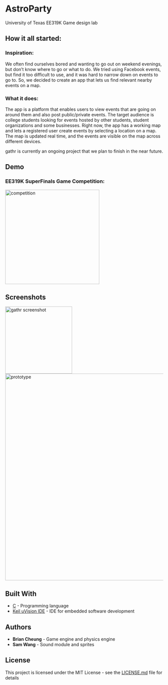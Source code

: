 # AstroParty
University of Texas EE319K Game design lab

## How it all started:

### Inspiration: 
We often find ourselves bored and wanting to go out on weekend evenings, but don’t know where to go or what to do. We tried using Facebook events, but find it too difficult to use, and it was hard to narrow down on events to go to. So, we decided to create an app that lets us find relevant nearby events on a map.

### What it does: 
The app is a platform that enables users to view events that are going on around them and also post public/private events. The target audience is college students looking for events hosted by other students, student organizations and some businesses. Right now, the app has a working map and lets a registered user create events by selecting a location on a map. The map is updated real time, and the events are visible on the map across different devices.

gathr is currently an ongoing project that we plan to finish in the near future.

## Demo

### EE319K SuperFinals Game Competition:

[<img width="300" alt="competition" src="http://img.youtube.com/vi/ogT-apOq7TE/1.jpg">](https://youtu.be/ogT-apOq7TE)

## Screenshots

<img width="213" alt="gathr screenshot" src="https://user-images.githubusercontent.com/16355946/35762693-ec45b69c-0860-11e8-8682-20cc0c9211ae.png"><img width="657" alt="prototype" src="https://user-images.githubusercontent.com/16355946/35762571-3855235e-085e-11e8-99c8-4fe74ef209d6.png">

## Built With

* [C](https://en.wikipedia.org/wiki/C_(programming_language)) - Programming language
* [Keil uVision IDE](http://www2.keil.com/mdk5/uvision/) - IDE for embedded software development

## Authors

* **Brian Cheung** - Game engine and physics engine
* **Sam Wang** - Sound module and sprites

## License

This project is licensed under the MIT License - see the [LICENSE.md](LICENSE.md) file for details
